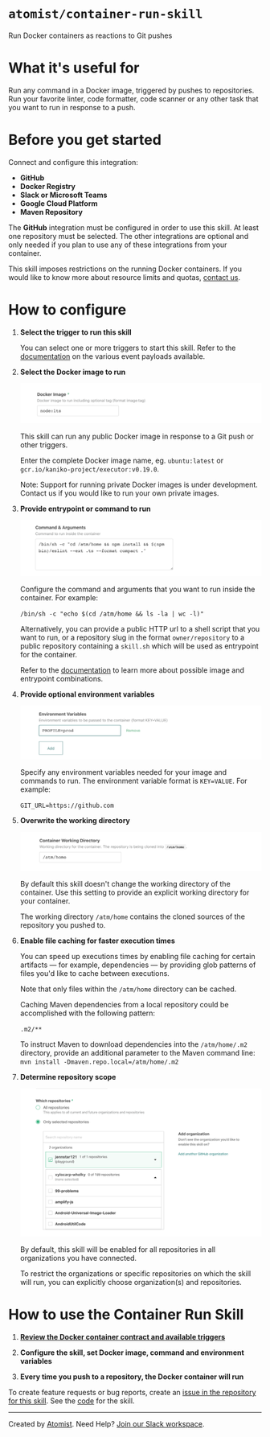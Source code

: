# `atomist/container-run-skill`

Run Docker containers as reactions to Git pushes

<!---atomist-skill-readme:start--->

# What it's useful for

Run any command in a Docker image, triggered by pushes to repositories. Run your favorite
linter, code formatter, code scanner or any other task that you want to run in response to a push.

# Before you get started

Connect and configure this integration:

-   **GitHub**
-   **Docker Registry**
-   **Slack or Microsoft Teams**
-   **Google Cloud Platform**
-   **Maven Repository**

The **GitHub** integration must be configured in order to use this skill. At least one repository must be selected.
The other integrations are optional and only needed if you plan to use any of these integrations from your container.

This skill imposes restrictions on the running Docker containers. If you would like to know more about resource
limits and quotas, [contact us](mailto:support@atomist.com).

# How to configure

1. **Select the trigger to run this skill**

    You can select one or more triggers to start this skill. Refer to the [documentation](https://github.com/atomist-skills/container-run-skill/blob/master/docs/CONTRACT.md#trigger-payloads)
    on the various event payloads available.

1. **Select the Docker image to run**

    ![Docker Image](docs/images/image.png)

    This skill can run any public Docker image in response to a Git push or other triggers.

    Enter the complete Docker image name, eg. `ubuntu:latest` or `gcr.io/kaniko-project/executor:v0.19.0`.

    Note: Support for running private Docker images is under development. Contact
    us if you would like to run your own private images.

1. **Provide entrypoint or command to run**

    ![Docker Command](docs/images/command.png)

    Configure the command and arguments that you want to run inside the container.
    For example:

    `/bin/sh -c "echo $(cd /atm/home && ls -la | wc -l)"`
    
    Alternatively, you can provide a public HTTP url to a shell script that you want
    to run, or a repository slug in the format `owner/repository` to a public repository
    containing a `skill.sh` which will be used as entrypoint for the container.
    
    Refer to the [documentation](https://github.com/atomist-skills/container-run-skill/blob/master/docs/CONTRACT.md#entrypoint) to learn more about possible image and entrypoint combinations.
    
1. **Provide optional environment variables**

    ![Docker Environment Variables](docs/images/env-vars.png)

    Specify any environment variables needed for your image and commands to run. The environment variable format is `KEY=VALUE`. For example:

    `GIT_URL=https://github.com`

1. **Overwrite the working directory**

    ![Docker Working Directory](docs/images/working-dir.png)

    By default this skill doesn't change the working directory of the container. Use this setting to provide an
    explicit working directory for your container.

    The working directory `/atm/home` contains the cloned sources of the repository you pushed to.

1. **Enable file caching for faster execution times**

    You can speed up executions times by enabling file caching for certain artifacts — for example, dependencies —
    by providing glob patterns of files you'd like to cache between executions.

    Note that only files within the `/atm/home` directory can be cached.

    Caching Maven dependencies from a local repository could be accomplished with the following pattern:

    `.m2/**`

    To instruct Maven to download dependencies into the `/atm/home/.m2` directory, provide an additional parameter to the
    Maven command line: `mvn install -Dmaven.repo.local=/atm/home/.m2`

1. **Determine repository scope**

    ![Repository filter](docs/images/repo-filter.png)

    By default, this skill will be enabled for all repositories in all organizations you have connected.

    To restrict the organizations or specific repositories on which the skill will run, you can explicitly choose
    organization(s) and repositories.

# How to use the Container Run Skill

1. **[Review the Docker container contract and available triggers](https://github.com/atomist-skills/container-run-skill/blob/master/docs/CONTRACT.md)**

1. **Configure the skill, set Docker image, command and environment variables**

1. **Every time you push to a repository, the Docker container will run**

To create feature requests or bug reports, create an [issue in the repository for this skill](https://github.com/atomist-skills/container-run-skill/issues).
See the [code](https://github.com/atomist-skills/container-run-skill) for the skill.

<!---atomist-skill-readme:end--->

---

Created by [Atomist][atomist].
Need Help? [Join our Slack workspace][slack].

[atomist]: https://atomist.com/ "Atomist - How Teams Deliver Software"
[slack]: https://join.atomist.com/ "Atomist Community Slack"
